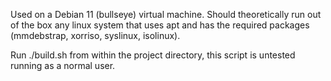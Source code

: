 Used on a Debian 11 (bullseye) virtual machine. Should theoretically run out of the box any linux system that uses apt and has the required packages (mmdebstrap, xorriso, syslinux, isolinux).

Run ./build.sh from within the project directory, this script is untested running as a normal user.
